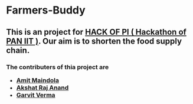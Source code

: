 # Farmers-Buddy
## This is an project for <a href="">HACK OF PI ( Hackathon of PAN IIT )</a>. Our aim is to shorten the food supply chain.
###  The contributers of thia project are <ul><li> <a href="https://github.com/akshat343">Amit Maindola</a> </li> <li> <a href="https://github.com/GarvitV957">Akshat Raj Anand</a> </li> <li> <a href="https://github.com/amitmaindola">Garvit Verma</a> </li> </ul>
